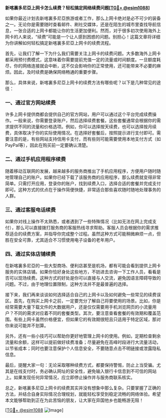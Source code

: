**新喀裏多尼亞上网卡怎么续费？轻松搞定网络续费问题[[TG💪+ @esim1088](https://t.me/s/esim1088)]**

如果你最近计划去新喀裏多尼亞旅游或者工作，那么上网卡绝对是必不可少的装备之一。无论你是需要随时查看邮件、刷社交媒体，还是在陌生的城市里查找导航信息，一张合适的上网卡都能让你的生活更加便利。然而，对于很多初次使用海外上网卡的人来说，“续费”可能是一个让人感到困惑的问题。别担心！这篇文章将详细为你讲解如何轻松搞定新喀裏多尼亞上网卡的续费流程。

首先，让我们了解一下为什么我们需要关注上网卡的续费问题。大多数海外上网卡都采用预付费模式，这意味着你需要提前充值一定的流量或时间额度。一旦额度耗尽，你的网络连接就会中断，这不仅会影响你的正常使用，还可能带来不必要的麻烦。因此，及时续费是确保网络畅通的重要步骤。

那么，具体来说，新喀裏多尼亞上网卡的续费方法有哪些呢？以下是几种常见的途径：

### 一、通过官方网站续费

许多上网卡提供商都会提供自己的官方网站，用户可以通过这个平台完成续费操作。一般来说，你需要登录账户，然后选择续费套餐。这些套餐通常会根据你的需求提供不同的流量和价格选项。例如，你可以选择按天续费，也可以选择按月续费，具体取决于你的实际使用情况。在选择好套餐后，按照提示进行支付即可。需要注意的是，有些网站支持信用卡支付，而有些则可能需要使用本地支付方式（如PayPal等），因此在购买前一定要确认清楚。

### 二、通过手机应用程序续费

随着移动互联网的发展，越来越多的服务商推出了手机应用程序，方便用户随时随地管理自己的账户。如果你已经下载了该服务商的应用程序，那么续费就变得非常简单。只需打开应用，登录你的账户，找到续费入口，选择合适的套餐并完成支付即可。这种方式的优点在于操作简便快捷，非常适合那些喜欢随时随地处理事务的人群。

### 三、通过客服电话续费

如果你对线上操作不太熟悉，或者遇到了一些特殊情况（比如无法在网上完成支付），那么可以直接拨打服务商的客服热线寻求帮助。客服人员会根据你的需求推荐适合的续费方案，并指导你完成整个过程。虽然这种方式可能稍微麻烦一点，但胜在安全可靠，尤其适合不习惯使用电子设备的老年用户。

### 四、通过实体店铺续费

在新喀裏多尼亞的一些大型商场、便利店甚至是机场，都有可能会看到提供上网卡服务的实体店铺。如果你恰好身处这些地方，不妨进去咨询一下工作人员，看看是否可以现场续费。这种方式的好处是你可以直接与人交流，避免因语言障碍导致的问题。不过，由于地理位置限制，这种方法并不是最普遍的选择。

接下来，我们再来谈谈如何选择适合自己的上网卡以及如何避免一些常见的续费误区。首先，在购买上网卡之前，一定要充分了解自己将要使用的场景。比如，你是经常需要大量下载文件的大数据用户，还是仅仅需要用手机浏览网页的小流量用户？不同的需求对应着不同的套餐类型。其次，要注意查看套餐的有效期和覆盖范围。有些上网卡虽然价格便宜，但如果它的有效期很短且只适用于特定区域，那对你来说可能并不划算。

另外，还有一些小技巧可以帮助你更好地管理上网卡的使用。例如，定期检查剩余流量和余额，这样可以提前做好续费准备；尽量避免在高峰时段进行大流量活动，以节省成本；同时也要注意保护个人信息安全，不要随意点击不明链接或泄露隐私信息。

最后，提醒大家一句：无论采取哪种续费方式，都要保持警惕，防止上当受骗。尤其是在线支付时，务必确认网址的安全性，避免输入银行卡信息到不可信的网站上。如果发现任何异常情况，应立即停止操作并与服务商联系核实。

总之，新喀裏多尼亞上网卡的续费其实并没有想象中那么复杂。只要掌握了正确的方法，并结合自身实际情况合理规划，就能轻松享受到稳定流畅的网络体验。希望本文能够帮助到正在为此苦恼的朋友，让大家在异国他乡也能畅游无阻！

[[TG💪+ @esim1088](https://t.me/s/esim1088) ![Image](https://i.postimg.cc/4NQfJmqS/Snipaste-2025-05-13-00-14-12.png)]